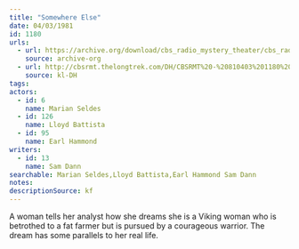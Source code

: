 ```yaml
---
title: "Somewhere Else"
date: 04/03/1981
id: 1180
urls: 
  - url: https://archive.org/download/cbs_radio_mystery_theater/cbs_radio_mystery_theater-1151-1200.zip/cbs_radio_mystery_theater-1151-1200%2Fcbsrmt_1180_somewhere_else.mp3
    source: archive-org
  - url: http://cbsrmt.thelongtrek.com/DH/CBSRMT%20-%20810403%201180%20Somewhere%20Else_dh.mp3
    source: kl-DH
tags: 
actors:  
  - id: 6
    name: Marian Seldes  
  - id: 126
    name: Lloyd Battista  
  - id: 95
    name: Earl Hammond
writers:  
  - id: 13
    name: Sam Dann
searchable: Marian Seldes,Lloyd Battista,Earl Hammond Sam Dann
notes: 
descriptionSource: kf
---
```

A woman tells her analyst how she dreams she is a Viking woman who is betrothed to a fat farmer but is pursued by a courageous warrior. The dream has some parallels to her real life.